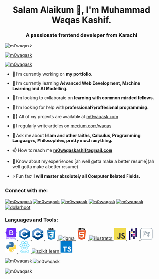 <h1 align="center">Salam Alaikum 👋, I'm Muhammad Waqas Kashif.</h1>
<h3 align="center">A passionate frontend developer from Karachi</h3>

<p align="left"> <img src="https://komarev.com/ghpvc/?username=m0waqask&label=Profile%20views&color=0e75b6&style=flat" alt="m0waqask" /> </p>

<p align="left"> <a href="https://github.com/ryo-ma/github-profile-trophy"><img src="https://github-profile-trophy.vercel.app/?username=m0waqask" alt="m0waqask" /></a> </p>

<p align="left"> <a href="https://twitter.com/m0waqask" target="blank"><img src="https://img.shields.io/twitter/follow/m0waqask?logo=twitter&style=for-the-badge" alt="m0waqask" /></a> </p>

- 🔭 I’m currently working on **my portfolio.**

- 🌱 I’m currently learning **Advanced Web Development, Machine Learning and AI Modelling.**

- 👯 I’m looking to collaborate on **learning with common minded fellows.**

- 🤝 I’m looking for help with **professional?proffesional programming.**

- 👨‍💻 All of my projects are available at [m0waqask.com](m0waqask.com)

- 📝 I regularly write articles on [medium.com/waqas](medium.com/waqas)

- 💬 Ask me about **Islam and other faiths, Calculus, Programming Languages, Philosophies, pretty much anything.**

- 📫 How to reach me **m0waqaskashif@gmail.com**

- 📄 Know about my experiences [ah well gotta make a better resume](ah well gotta make a better resume)

- ⚡ Fun fact **I will master absolutely all Computer Related Fields.**

<h3 align="left">Connect with me:</h3>
<p align="left">
<a href="https://codepen.io/m0waqask" target="blank"><img align="center" src="https://raw.githubusercontent.com/rahuldkjain/github-profile-readme-generator/master/src/images/icons/Social/codepen.svg" alt="m0waqask" height="30" width="40" /></a>
<a href="https://twitter.com/m0waqask" target="blank"><img align="center" src="https://raw.githubusercontent.com/rahuldkjain/github-profile-readme-generator/master/src/images/icons/Social/twitter.svg" alt="m0waqask" height="30" width="40" /></a>
<a href="https://fb.com/m0waqask" target="blank"><img align="center" src="https://raw.githubusercontent.com/rahuldkjain/github-profile-readme-generator/master/src/images/icons/Social/facebook.svg" alt="m0waqask" height="30" width="40" /></a>
<a href="https://instagram.com/m0waqask" target="blank"><img align="center" src="https://raw.githubusercontent.com/rahuldkjain/github-profile-readme-generator/master/src/images/icons/Social/instagram.svg" alt="m0waqask" height="30" width="40" /></a>
<a href="https://www.behance.net/m0waqask" target="blank"><img align="center" src="https://raw.githubusercontent.com/rahuldkjain/github-profile-readme-generator/master/src/images/icons/Social/behance.svg" alt="m0waqask" height="30" width="40" /></a>
<a href="https://www.youtube.com/c/dollarhoot" target="blank"><img align="center" src="https://raw.githubusercontent.com/rahuldkjain/github-profile-readme-generator/master/src/images/icons/Social/youtube.svg" alt="dollarhoot" height="30" width="40" /></a>
</p>

<h3 align="left">Languages and Tools:</h3>
<p align="left"> <a href="https://getbootstrap.com" target="_blank" rel="noreferrer"> <img src="https://raw.githubusercontent.com/devicons/devicon/master/icons/bootstrap/bootstrap-plain-wordmark.svg" alt="bootstrap" width="40" height="40"/> </a> <a href="https://www.cprogramming.com/" target="_blank" rel="noreferrer"> <img src="https://raw.githubusercontent.com/devicons/devicon/master/icons/c/c-original.svg" alt="c" width="40" height="40"/> </a> <a href="https://www.w3schools.com/cpp/" target="_blank" rel="noreferrer"> <img src="https://raw.githubusercontent.com/devicons/devicon/master/icons/cplusplus/cplusplus-original.svg" alt="cplusplus" width="40" height="40"/> </a> <a href="https://www.w3schools.com/css/" target="_blank" rel="noreferrer"> <img src="https://raw.githubusercontent.com/devicons/devicon/master/icons/css3/css3-original-wordmark.svg" alt="css3" width="40" height="40"/> </a> <a href="https://www.figma.com/" target="_blank" rel="noreferrer"> <img src="https://www.vectorlogo.zone/logos/figma/figma-icon.svg" alt="figma" width="40" height="40"/> </a> <a href="https://www.w3.org/html/" target="_blank" rel="noreferrer"> <img src="https://raw.githubusercontent.com/devicons/devicon/master/icons/html5/html5-original-wordmark.svg" alt="html5" width="40" height="40"/> </a> <a href="https://www.adobe.com/in/products/illustrator.html" target="_blank" rel="noreferrer"> <img src="https://www.vectorlogo.zone/logos/adobe_illustrator/adobe_illustrator-icon.svg" alt="illustrator" width="40" height="40"/> </a> <a href="https://developer.mozilla.org/en-US/docs/Web/JavaScript" target="_blank" rel="noreferrer"> <img src="https://raw.githubusercontent.com/devicons/devicon/master/icons/javascript/javascript-original.svg" alt="javascript" width="40" height="40"/> </a> <a href="https://pandas.pydata.org/" target="_blank" rel="noreferrer"> <img src="https://raw.githubusercontent.com/devicons/devicon/2ae2a900d2f041da66e950e4d48052658d850630/icons/pandas/pandas-original.svg" alt="pandas" width="40" height="40"/> </a> <a href="https://www.photoshop.com/en" target="_blank" rel="noreferrer"> <img src="https://raw.githubusercontent.com/devicons/devicon/master/icons/photoshop/photoshop-line.svg" alt="photoshop" width="40" height="40"/> </a> <a href="https://www.python.org" target="_blank" rel="noreferrer"> <img src="https://raw.githubusercontent.com/devicons/devicon/master/icons/python/python-original.svg" alt="python" width="40" height="40"/> </a> <a href="https://reactjs.org/" target="_blank" rel="noreferrer"> <img src="https://raw.githubusercontent.com/devicons/devicon/master/icons/react/react-original-wordmark.svg" alt="react" width="40" height="40"/> </a> <a href="https://scikit-learn.org/" target="_blank" rel="noreferrer"> <img src="https://upload.wikimedia.org/wikipedia/commons/0/05/Scikit_learn_logo_small.svg" alt="scikit_learn" width="40" height="40"/> </a> <a href="https://www.typescriptlang.org/" target="_blank" rel="noreferrer"> <img src="https://raw.githubusercontent.com/devicons/devicon/master/icons/typescript/typescript-original.svg" alt="typescript" width="40" height="40"/> </a> </p>

<p><img align="left" src="https://github-readme-stats.vercel.app/api/top-langs?username=m0waqask&show_icons=true&locale=en&layout=compact" alt="m0waqask" /></p>

<p>&nbsp;<img align="center" src="https://github-readme-stats.vercel.app/api?username=m0waqask&show_icons=true&locale=en" alt="m0waqask" /></p>

<p><img align="center" src="https://github-readme-streak-stats.herokuapp.com/?user=m0waqask&" alt="m0waqask" /></p>

